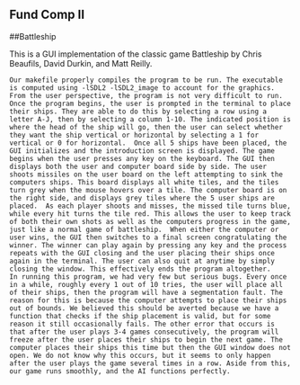 Fund Comp II
------------

##Battleship

This is a GUI implementation of the classic game Battleship by Chris Beaufils, David Durkin, and Matt Reilly.

	Our makefile properly compiles the program to be run. The executable is computed using -lSDL2 -lSDL2_image to account for the graphics.	From the user perspective, the program is not very difficult to run. Once the program begins, the user is prompted in the terminal to place their ships. They are able to do this by selecting a row using a letter A-J, then by selecting a column 1-10. The indicated position is where the head of the ship will go, then the user can select whether they want the ship vertical or horizontal by selecting a 1 for vertical or 0 for horizontal.  Once all 5 ships have been placed, the GUI initializes and the introduction screen is displayed. The game begins when the user presses any key on the keyboard. The GUI then displays both the user and computer board side by side. The user shoots missiles on the user board on the left attempting to sink the computers ships. This board displays all white tiles, and the tiles turn grey when the mouse hovers over a tile. The computer board is on the right side, and displays grey tiles where the 5 user ships are placed.  As each player shoots and misses, the missed tile turns blue, while every hit turns the tile red. This allows the user to keep track of both their own shots as well as the computers progress in the game, just like a normal game of battleship.  When either the computer or user wins, the GUI then switches to a final screen congratulating the winner. The winner can play again by pressing any key and the process repeats with the GUI closing and the user placing their ships once again in the terminal. The user can also quit at anytime by simply closing the window. This effectively ends the program altogether. 	In running this program, we had very few but serious bugs. Every once in a while, roughly every 1 out of 10 tries, the user will place all of their ships, then the program will have a segmentation fault. The reason for this is because the computer attempts to place their ships out of bounds. We believed this should be averted because we have a function that checks if the ship placement is valid, but for some reason it still occasionally fails. The other error that occurs is that after the user plays 3-4 games consecutively, the program will freeze after the user places their ships to begin the next game. The computer places their ships this time but then the GUI window does not open. We do not know why this occurs, but it seems to only happen after the user plays the game several times in a row. Aside from this, our game runs smoothly, and the AI functions perfectly.
